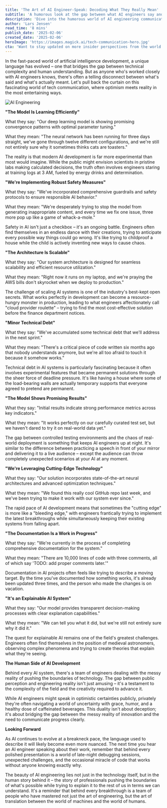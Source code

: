 ```yaml
---
title: 'The Art of AI Engineer-Speak: Decoding What They Really Mean'
subtitle: 'A humorous look at the gap between what AI engineers say and what they actually mean'
description: 'Dive into the humorous world of AI engineering communication, where technical jargon meets reality. From "optimal parameter tuning" to "comprehensive documentation," discover what AI engineers really mean when they talk about their work. This entertaining guide reveals the human side of artificial intelligence development and the creative ways engineers bridge the gap between complex technology and clear communication.'
author: 'Lars Jensen'
read_time: '8 mins'
publish_date: '2025-02-06'
created_date: '2025-02-06'
heroImage: 'https://images.magick.ai/tech-communication-hero.jpg'
cta: 'Want to stay updated on more insider perspectives from the world of AI engineering? Follow us on LinkedIn for regular insights, honest discussions, and perhaps a few more translations of what AI engineers really mean!'
---
```


In the fast-paced world of artificial intelligence development, a unique language has evolved – one that bridges the gap between technical complexity and human understanding. But as anyone who's worked closely with AI engineers knows, there's often a telling disconnect between what's said and what's actually meant. Let's pull back the curtain on this fascinating world of tech communication, where optimism meets reality in the most entertaining ways.

![AI Engineering](https://i.magick.ai/PIXE/1738892597878_magick_img.webp)

**"The Model Is Learning Efficiently"**

What they say: "Our deep learning model is showing promising convergence patterns with optimal parameter tuning."

What they mean: "The neural network has been running for three days straight, we've gone through twelve different configurations, and we're still not entirely sure why it sometimes thinks cats are toasters."

The reality is that modern AI development is far more experimental than most would imagine. While the public might envision scientists in pristine labs making calculated decisions, the truth often involves engineers staring at training logs at 3 AM, fueled by energy drinks and determination.

**"We're Implementing Robust Safety Measures"**

What they say: "We've incorporated comprehensive guardrails and safety protocols to ensure responsible AI behavior."

What they mean: "We're desperately trying to stop the model from generating inappropriate content, and every time we fix one issue, three more pop up like a game of whack-a-mole."

Safety in AI isn't just a checkbox – it's an ongoing battle. Engineers often find themselves in an endless dance with their creations, trying to anticipate every possible way things could go wrong. It's like trying to childproof a house while the child is actively inventing new ways to cause chaos.

**"The Architecture Is Scalable"**

What they say: "Our system architecture is designed for seamless scalability and efficient resource utilization."

What they mean: "Right now it runs on my laptop, and we're praying the AWS bills don't skyrocket when we deploy to production."

The challenge of scaling AI systems is one of the industry's best-kept open secrets. What works perfectly in development can become a resource-hungry monster in production, leading to what engineers affectionately call "cloud provider roulette" – trying to find the most cost-effective solution before the finance department notices.

**"Minor Technical Debt"**

What they say: "We've accumulated some technical debt that we'll address in the next sprint."

What they mean: "There's a critical piece of code written six months ago that nobody understands anymore, but we're all too afraid to touch it because it somehow works."

Technical debt in AI systems is particularly fascinating because it often involves experimental features that became permanent solutions through the sheer force of deadline pressure. It's like having a house where some of the load-bearing walls are actually temporary supports that everyone agreed to pretend are permanent.

**"The Model Shows Promising Results"**

What they say: "Initial results indicate strong performance metrics across key indicators."

What they mean: "It works perfectly on our carefully curated test set, but we haven't dared to try it on real-world data yet."

The gap between controlled testing environments and the chaos of real-world deployment is something that keeps AI engineers up at night. It's similar to the difference between practicing a speech in front of your mirror and delivering it to a live audience – except the audience can throw completely unexpected scenarios at your AI at any moment.

**"We're Leveraging Cutting-Edge Technology"**

What they say: "Our solution incorporates state-of-the-art neural architectures and advanced optimization techniques."

What they mean: "We found this really cool GitHub repo last week, and we've been trying to make it work with our system ever since."

The rapid pace of AI development means that sometimes the "cutting edge" is more like a "bleeding edge," with engineers frantically trying to implement the latest breakthroughs while simultaneously keeping their existing systems from falling apart.

**"The Documentation Is a Work in Progress"**

What they say: "We're currently in the process of completing comprehensive documentation for the system."

What they mean: "There are 10,000 lines of code with three comments, all of which say 'TODO: add proper comments later.'"

Documentation in AI projects often feels like trying to describe a moving target. By the time you've documented how something works, it's already been updated three times, and the person who made the changes is on vacation.

**"It's an Explainable AI System"**

What they say: "Our model provides transparent decision-making processes with clear explanation capabilities."

What they mean: "We can tell you what it did, but we're still not entirely sure why it did it."

The quest for explainable AI remains one of the field's greatest challenges. Engineers often find themselves in the position of medieval astronomers, observing complex phenomena and trying to create theories that explain what they're seeing.

**The Human Side of AI Development**

Behind every AI system, there's a team of engineers dealing with the messy reality of pushing the boundaries of technology. The gap between public perception and engineering reality isn't just amusing – it's a testament to the complexity of the field and the creativity required to advance it.

While AI engineers might speak in optimistic certainties publicly, privately they're often navigating a world of uncertainty with grace, humor, and a healthy dose of caffeinated beverages. This duality isn't about deception; it's about bridging the gap between the messy reality of innovation and the need to communicate progress clearly.

**Looking Forward**

As AI continues to evolve at a breakneck pace, the language used to describe it will likely become even more nuanced. The next time you hear an AI engineer speaking about their work, remember that behind every polished presentation is a world of late-night debugging sessions, unexpected challenges, and the occasional miracle of code that works without anyone knowing exactly why.

The beauty of AI engineering lies not just in the technology itself, but in the human story behind it – the story of professionals pushing the boundaries of what's possible while trying to explain it to the rest of us in terms we can understand. It's a reminder that behind every breakthrough is a team of people who have mastered not just the art of engineering, but the art of translation between the world of machines and the world of humans.